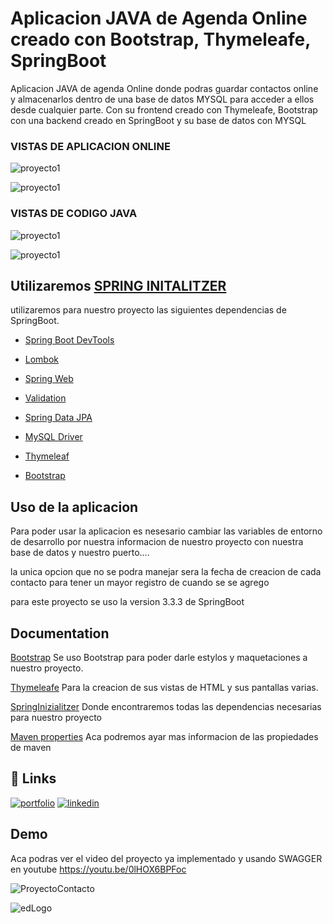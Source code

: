
# Aplicacion JAVA de Agenda Online creado con Bootstrap, Thymeleafe, SpringBoot

Aplicacion JAVA de agenda Online donde podras guardar contactos online y almacenarlos dentro de una base de datos MYSQL para acceder a ellos desde cualquier parte.
Con su frontend creado con Thymeleafe, Bootstrap con una backend creado en SpringBoot y su base de datos con MYSQL


### VISTAS DE APLICACION ONLINE

![proyecto1](https://i.pinimg.com/736x/da/91/32/da9132c61eb0bc9be84fe62a0337c2c1.jpg)

![proyecto1](https://i.pinimg.com/736x/83/32/89/833289ff1cbff7bd42856afa1da0f9c4.jpg)



### VISTAS DE CODIGO JAVA

![proyecto1](https://i.pinimg.com/736x/db/c8/81/dbc881e4cc3413cb25f8046707e979a4.jpg)

![proyecto1](https://i.pinimg.com/736x/78/c5/a1/78c5a1731dbc385ea7525d81391799d0.jpg)
## Utilizaremos [SPRING INITALITZER](https://start.spring.io/)

utilizaremos para nuestro proyecto las siguientes dependencias de SpringBoot.

 - [Spring Boot DevTools](https://mvnrepository.com/artifact/mysql/mysql-connector-java)
 - [Lombok ](https://projectlombok.org/setup/maven)
  - [Spring Web](https://mvnrepository.com/artifact/org.springframework/spring-web)
 - [Validation  ](https://mvnrepository.com/artifact/javax.validation/validation-api)
  - [Spring Data JPA](https://mvnrepository.com/artifact/org.springframework.data/spring-data-jpa)
 - [MySQL Driver ](https://mvnrepository.com/artifact/mysql/mysql-connector-java) 
   
 - [Thymeleaf](https://mvnrepository.com/artifact/org.springframework.boot/spring-boot-starter-thymeleaf) 
-  [Bootstrap](https://getbootstrap.com/)

## Uso de la aplicacion
Para poder usar la aplicacion es nesesario cambiar las variables de entorno de desarrollo por nuestra informacion de nuestro proyecto con nuestra base de datos y nuestro puerto....

la unica opcion que no se podra manejar sera la fecha de creacion de cada contacto para tener un mayor registro de cuando se se agrego

para este proyecto se uso la version 3.3.3 de SpringBoot
## Documentation

[Bootstrap](https://getbootstrap.com/) Se uso Bootstrap para poder darle estylos y maquetaciones a nuestro proyecto.

[Thymeleafe](https://mvnrepository.com/artifact/org.thymeleaf) Para la creacion de sus vistas de HTML y sus pantallas varias.

[SpringInizialitzer](https://github.com/spring-io/initializr/) Donde encontraremos todas las dependencias necesarias para nuestro proyecto

[Maven properties](https://books.sonatype.com/mvnref-book/reference/resource-filtering-sect-properties.html) Aca podremos ayar mas informacion de las propiedades de maven




## 🔗 Links
[![portfolio](https://img.shields.io/badge/my_portfolio-000?style=for-the-badge&logo=ko-fi&logoColor=r)](https://portafolio-reack.vercel.app/)
[![linkedin](https://img.shields.io/badge/linkedin-0A66C2?style=for-the-badge&logo=linkedin&logoColor=white)](https://www.linkedin.com/in/edwin-castro-13a763272)


## Demo

Aca podras ver el video del proyecto ya implementado y usando SWAGGER en youtube https://youtu.be/0lHOX6BPFoc

![ProyectoContacto](blob:https://www.pinterest.com/626371b8-f84b-46ee-9c50-a2b46a3f6141)



![edLogo](https://i.pinimg.com/736x/79/af/8d/79af8d9946ab024aeff1d9d6929af8a0.jpg)

